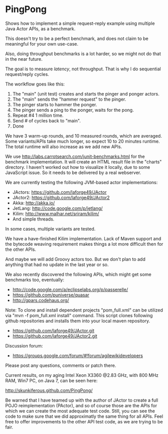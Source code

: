 PingPong
========

Shows how to implement a simple request-reply example using multiple Java Actor APIs, as a benchmark.

This doesn't try to be a perfect benchmark, and does not claim to be meaningful for your own use-case.

Also, doing throughput benchmarks is a lot harder, so we might not do that in the near future.

The goal is to measure *latency*, not throughput. That is why I do sequential request/reply cycles.

The worlkflow goes like this:

1. The "main" (unit test) creates and starts the pinger and ponger actors.
2. The "main" sends the "hammer request" to the pinger.
3. The pinger starts to hammer the ponger.
4. The pinger sends a ping to the ponger, waits for the pong.
5. Repeat #4 1 million time.
6. Send # of cycles back to "main".
7. Done

We have 3 warm-up rounds, and 10 measured rounds, which are averaged. Some variants/APIs take much longer, so expect 10 to 20 minutes runtime. The total runtime will also increase as we add new APIs.

We use http://labs.carrotsearch.com/junit-benchmarks.html for the benchmark implementation. It will create an HTML result file in the "charts" directory. I haven't worked out how to visualize it locally, due to some JavaScript issue. So it needs to be delivered by a real webserver.

We are currently testing the following JVM-based actor implementations:

* JActors: https://github.com/laforge49/JActor
* JActor2: https://github.com/laforge49/JActor2
* Akka: http://akka.io/
* JetLang: http://code.google.com/p/jetlang/
* Kilim: http://www.malhar.net/sriram/kilim/
* And simple threads.

In some cases, multiple variants are tested.

We have a have-finished Kilim implementation. Lack of Maven support and the bytecode weaving requirement makes things a lot more difficult then for the other APIs.

And maybe we will add Groovy actors too. But we don't plan to add anything that had no update in the last year or so.

We also recently discovered the following APIs, which might get some benchmarks too, eventually:

* http://code.google.com/a/eclipselabs.org/p/passerelle/
* https://github.com/puniverse/quasar
* http://gpars.codehaus.org/


Note: To clone and install dependent projects "pom_full.xml" can be utilized via "mvn -f pom_full.xml install" command. This script clones following github repositories and installs them into your local maven repository.

* https://github.com/laforge49/JActor.git
* https://github.com/laforge49/JActor2.git


Discussion forum:

* https://groups.google.com/forum/#!forum/agilewikidevelopers

Please post any questions, comments or patch there.

Current results, on my aging Intel Xeon X3360 @2.83 GHz, with 800 MHz RAM, Win7 PC, on Java 7, can be seen here:

http://skunkiferous.github.com/PingPong/

Be warned that I have teamed up with the author of JActor to create a full POJO reimplementation (PActor), and so of course those are the APIs for which we can create the most adequate test code. Still, you can see the code to make sure that we did approximatly the same thing for all APIs. Feel free to offer improvements to the other API test code, as we are trying to be fair.

